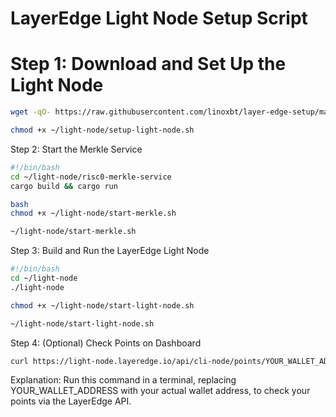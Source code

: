 # LayerEdge Light Node Setup Script

# Step 1: Download and Set Up the Light Node
```bash
wget -qO- https://raw.githubusercontent.com/linoxbt/layer-edge-setup/main/setup.sh | bash
```
```bash
chmod +x ~/light-node/setup-light-node.sh
```
Step 2: Start the Merkle Service

```bash
#!/bin/bash
cd ~/light-node/risc0-merkle-service
cargo build && cargo run
```
```bash
bash
chmod +x ~/light-node/start-merkle.sh
```
```bash
~/light-node/start-merkle.sh
```
Step 3: Build and Run the LayerEdge Light Node

```bash
#!/bin/bash
cd ~/light-node
./light-node
```
```bash
chmod +x ~/light-node/start-light-node.sh
```
```bash
~/light-node/start-light-node.sh
```
Step 4: (Optional) Check Points on Dashboard
```bash
curl https://light-node.layeredge.io/api/cli-node/points/YOUR_WALLET_ADDRESS
```
Explanation: Run this command in a terminal, replacing YOUR_WALLET_ADDRESS with your actual wallet address, to check your points via the LayerEdge API.


